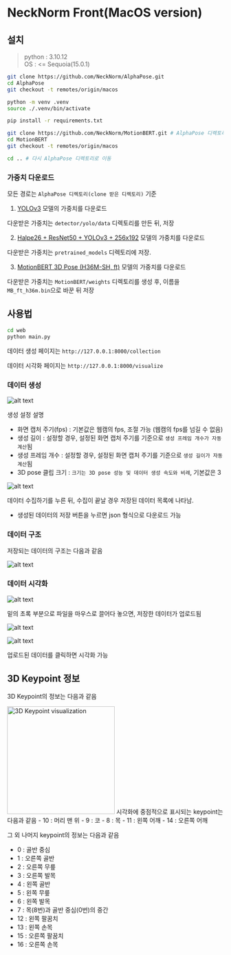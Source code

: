 # NeckNorm Front(MacOS version)

## 설치

> python : 3.10.12 \
> OS : <= Sequoia(15.0.1)

```bash
git clone https://github.com/NeckNorm/AlphaPose.git
cd AlphaPose
git checkout -t remotes/origin/macos

python -m venv .venv
source ./.venv/bin/activate

pip install -r requirements.txt

git clone https://github.com/NeckNorm/MotionBERT.git # AlphaPose 디렉토리 내부에 생성해야함
cd MotionBERT
git checkout -t remotes/origin/macos

cd .. # 다시 AlphaPose 디렉토리로 이동
```

### 가중치 다운로드

모든 경로는 `AlphaPose 디렉토리(clone 받은 디렉토리)` 기준

1. [YOLOv3](https://drive.google.com/file/d/1D47msNOOiJKvPOXlnpyzdKA3k6E97NTC/view) 모델의 가중치를 다운로드

다운받은 가중치는 `detector/yolo/data` 디렉토리를 만든 뒤, 저장

2. [Halpe26 + ResNet50 + YOLOv3 + 256x192](https://drive.google.com/file/d/1S-ROA28de-1zvLv-hVfPFJ5tFBYOSITb/view) 모델의 가중치를 다운로드

다운받은 가중치는 `pretrained_models` 디렉토리에 저장.

3. [MotionBERT 3D Pose (H36M-SH, ft)](https://onedrive.live.com/?authkey=%21ABOq3JHlmyCLz9k&id=A5438CD242871DF0%21170&cid=A5438CD242871DF0) 모델의 가중치를 다운로드

다운받은 가중치는 `MotionBERT/weights` 디렉토리를 생성 후, 이름을 `MB_ft_h36m.bin`으로 바꾼 뒤 저장

## 사용법

```bash
cd web
python main.py
```

데이터 생성 페이지는 `http://127.0.0.1:8000/collection`

데이터 시각화 페이지는 `http://127.0.0.1:8000/visualize`

### 데이터 생성

![alt text](./readme_imgs/image.png)

생성 설정 설명
- 화면 캡처 주기(fps) : 기본값은 웹캠의 fps, 조절 가능 (웹캠의 fps를 넘길 수 없음)
- 생성 길이 : 설정할 경우, 설정된 화면 캡처 주기를 기준으로 `생성 프레임 개수가 자동 계산`됨
- 생성 프레임 개수 : 설정할 경우, 설정된 화면 캡처 주기를 기준으로 `생성 길이가 자동 계산`됨
- 3D pose 클립 크기 : `크기는 3D pose 성능 및 데이터 생성 속도와 비례`, 기본값은 3

![alt text](./readme_imgs/image-1.png)

데이터 수집하기를 누른 뒤, 수집이 끝날 경우 저장된 데이터 목록에 나타남.
- 생성된 데이터의 저장 버튼을 누르면 json 형식으로 다운로드 가능

### 데이터 구조

저장되는 데이터의 구조는 다음과 같음

![alt text](./readme_imgs/image-6.png)

### 데이터 시각화

![alt text](./readme_imgs/image-2.png)

밑의 초록 부분으로 파일을 마우스로 끌어다 놓으면, 저장한 데이터가 업로드됨

![alt text](./readme_imgs/image-3.png)

![alt text](./readme_imgs/image-4.png)

업로드된 데이터를 클릭하면 시각화 가능

## 3D Keypoint 정보

3D Keypoint의 정보는 다음과 같음

<img src="./readme_imgs/image-5.png" width="250" alt="3D Keypoint visualization" />
시각화에 중점적으로 표시되는 keypoint는 다음과 같음
- 10 : 머리 맨 위
- 9 : 코
- 8 : 목
- 11 : 왼쪽 어깨
- 14 : 오른쪽 어깨

그 외 나머지 keypoint의 정보는 다음과 같음
- 0 : 골반 중심
- 1 : 오른쪽 골반
- 2 : 오른쪽 무릎
- 3 : 오른쪽 발목
- 4 : 왼쪽 골반
- 5 : 왼쪽 무릎
- 6 : 왼쪽 발목
- 7 : 목(8번)과 골반 중심(0번)의 중간
- 12 : 왼쪽 팔꿈치
- 13 : 왼쪽 손목
- 15 : 오른쪽 팔꿈치
- 16 : 오른쪽 손목
